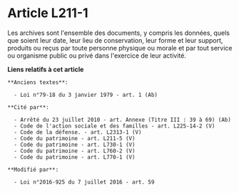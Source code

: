 # Article L211-1

Les archives sont l'ensemble des documents, y compris les données, quels que soient leur date, leur lieu de conservation,
leur forme et leur support, produits ou reçus par toute personne physique ou morale et par tout service ou organisme public
ou privé dans l'exercice de leur activité.

**Liens relatifs à cet article**

	**Anciens textes**:

	  - Loi n°79-18 du 3 janvier 1979 - art. 1 (Ab)

	**Cité par**:

	  - Arrêté du 23 juillet 2010 - art. Annexe (Titre III : 39 à 69) (Ab)
	  - Code de l'action sociale et des familles - art. L225-14-2 (V)
	  - Code de la défense. - art. L2313-1 (V)
	  - Code du patrimoine - art. L211-5 (V)
	  - Code du patrimoine - art. L730-1 (V)
	  - Code du patrimoine - art. L760-2 (V)
	  - Code du patrimoine - art. L770-1 (V)

	**Modifié par**:

	  - Loi n°2016-925 du 7 juillet 2016 - art. 59
